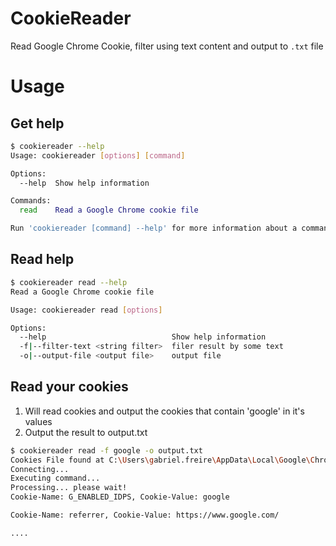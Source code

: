 # CookieReader

Read Google Chrome Cookie, filter using text content and output to `.txt` file

# Usage
## Get help
```bash
$ cookiereader --help
Usage: cookiereader [options] [command]

Options:
  --help  Show help information

Commands:
  read    Read a Google Chrome cookie file

Run 'cookiereader [command] --help' for more information about a command.
```
## Read help
```bash
$ cookiereader read --help
Read a Google Chrome cookie file

Usage: cookiereader read [options]

Options:
  --help                            Show help information
  -f|--filter-text <string filter>  filer result by some text
  -o|--output-file <output file>    output file
```

## Read your cookies
1. Will read cookies and output the cookies that contain 'google' in it's values
2. Output the result to output.txt
```bash
$ cookiereader read -f google -o output.txt
Cookies File found at C:\Users\gabriel.freire\AppData\Local\Google\Chrome\User Data\Default\Cookies
Connecting...
Executing command...
Processing... please wait!
Cookie-Name: G_ENABLED_IDPS, Cookie-Value: google

Cookie-Name: referrer, Cookie-Value: https://www.google.com/

....
```

